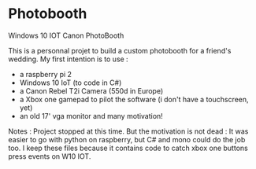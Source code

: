 # Photobooth
Windows 10 IOT Canon PhotoBooth

This is a personnal projet to build a custom photobooth for a friend's wedding.
My first intention is to use :
- a raspberry pi 2
- Windows 10 IoT (to code in C#)
- a Canon Rebel T2i Camera (550d in Europe)
- a Xbox one gamepad to pilot the software (i don't have a touchscreen, yet)
- an old 17' vga monitor
and many motivation!

Notes :
Project stopped at this time.
But the motivation is not dead :
It was easier to go with python on raspberry, but C# and mono could do the job too.
I keep these files because it contains code to catch xbox one buttons press events on W10 IOT.

